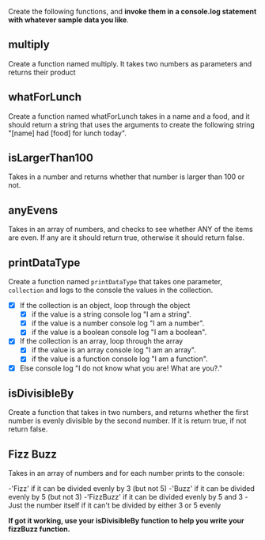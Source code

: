 Create the following functions, and **invoke them in a console.log statement with whatever sample data you like**.

## multiply

Create a function named multiply. It takes two numbers as parameters and returns their product

## whatForLunch

Create a function named whatForLunch takes in a name and a food, and it should return a string that uses the arguments to create the following string "[name] had [food] for lunch today".

## isLargerThan100
    
Takes in a number and returns whether that number is larger than 100 or not.

## anyEvens
  
Takes in an array of numbers, and checks to see whether ANY of the items are even. If any are it should return true, otherwise it should return false.

## printDataType

Create a function named `printDataType` that takes one parameter, `collection` and logs to the console the values in the collection.

* [X] If the collection is an object, loop through the object
    * [X] if the value is a string console log "I am a string".
    * [X] if the value is a number console log "I am a number".
    * [X] if the value is a boolean console log "I am a boolean".
* [X] If the collection is an array, loop through the array
    * [X] if the value is an array console log "I am an array".
    * [X] if the value is a function console log "I am a function".
* [X] Else console log "I do not know what you are! What are you?."

## isDivisibleBy

Create a function that takes in two numbers, and returns whether the first number is evenly divisible by the second number. If it is return true, if not return false.

## Fizz Buzz

Takes in an array of numbers and for each number prints to the console:

-'Fizz' if it can be divided evenly by 3 (but not 5)
-'Buzz' if it can be divided evenly by 5 (but not 3)
-'FizzBuzz' if it can be divided evenly by 5 and 3
-Just the number itself if it can't be divided by either 3 or 5 evenly

**If got it working, use your isDivisibleBy function to help you write your fizzBuzz function.**
